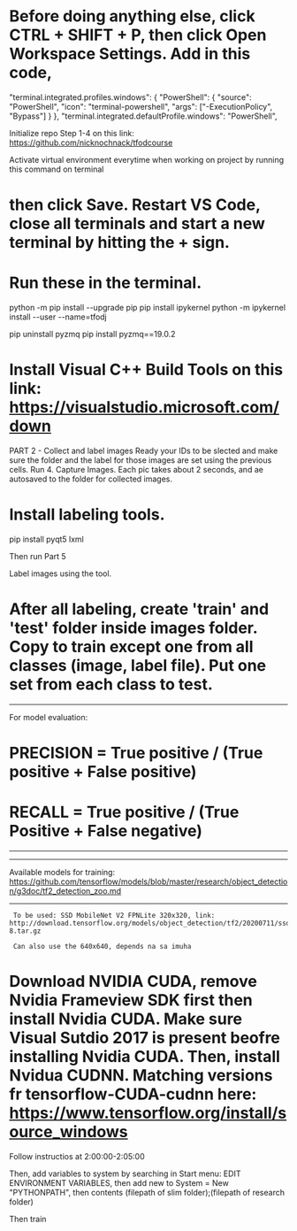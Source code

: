 # Before doing anything else, click CTRL + SHIFT + P, then click Open Workspace Settings. Add in this code,

"terminal.integrated.profiles.windows": {
  "PowerShell": {
    "source": "PowerShell",
    "icon": "terminal-powershell",
    "args": ["-ExecutionPolicy", "Bypass"]
  }
},
"terminal.integrated.defaultProfile.windows": "PowerShell",


Initialize repo Step 1-4 on this link: https://github.com/nicknochnack/tfodcourse

Activate virtual environment everytime when working on project by running this command on terminal



# then click Save. Restart VS Code, close all terminals and start a new terminal by hitting the + sign.

# Run these in the terminal.
python -m pip install --upgrade pip
pip install ipykernel
python -m ipykernel install --user --name=tfodj

pip uninstall pyzmq
pip install pyzmq==19.0.2

# Install Visual C++ Build Tools on this link: https://visualstudio.microsoft.com/down 



PART 2 - Collect and label images
Ready your IDs to be slected and make sure the folder and the label for those images are set using the previous cells.
Run 4. Capture Images. Each pic takes about 2 seconds, and ae autosaved to the folder for collected images.

# Install labeling tools.
pip install pyqt5 lxml

Then run Part 5

Label images using the tool.

# After all labeling, create 'train' and 'test' folder inside images folder. Copy to train except one from all classes (image, label file). Put one set from each class to test.


**********************
For model evaluation:

 # PRECISION = True positive / (True positive + False positive)
 # RECALL = True positive / (True Positive + False negative)
**********************

*****
Available models for training: https://github.com/tensorflow/models/blob/master/research/object_detection/g3doc/tf2_detection_zoo.md
*****
     To be used: SSD MobileNet V2 FPNLite 320x320, link: http://download.tensorflow.org/models/object_detection/tf2/20200711/ssd_mobilenet_v2_fpnlite_320x320_coco17_tpu-8.tar.gz

     Can also use the 640x640, depends na sa imuha

  # Download NVIDIA CUDA, remove Nvidia Frameview SDK first then install Nvidia CUDA. Make sure Visual Sutdio 2017 is present beofre installing Nvidia CUDA. Then, install Nvidua CUDNN. Matching versions fr tensorflow-CUDA-cudnn here: https://www.tensorflow.org/install/source_windows


Follow instructios at 2:00:00-2:05:00

Then, add variables to system by searching in Start menu: EDIT ENVIRONMENT VARIABLES, then add new to System = New "PYTHONPATH", then contents (filepath of slim folder);(filepath of research folder)

Then train




